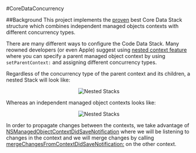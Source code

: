 #CoreDataConcurrency


##Background
This project implements the [proven](http://floriankugler.com/2013/04/29/concurrent-core-data-stack-performance-shootout/) best Core Data Stack structure which combines independent managed objects contexts with different concurrency types. 

There are many different ways to configure the Code Data Stack. Many reowned developers (or even Apple) suggest using [nested context feature](http://developer.apple.com/library/ios/releasenotes/DataManagement/RN-CoreData/index.html#//apple_ref/doc/uid/TP40010637-CH1-SW1) where you can specify a parent managed object context by using `setParentContext:` and assigning different concurrency types.

Regardless of the concurrency type of the parent context and its children, a nested Stack will look like:

<p align="center">
    <img src="/Users/manuelmarcosregalado/Documents/Resources/PersonalResources/PersonalProjects/CoreDataConcurrency/CoreDataConcurrency/ProjectResources/NestedStack.png" alt="Nested Stacks"/>
</p>

Whereas an independent managed object contexts looks like:


<p align="center">
    <img src="/Users/manuelmarcosregalado/Documents/Resources/PersonalResources/PersonalProjects/CoreDataConcurrency/CoreDataConcurrency/ProjectResources/IndependantStacks.png" alt="Nested Stacks"/>
</p>

In order to propagate changes between the contexts, we take advantage of [NSManagedObjectContextDidSaveNotification](https://developer.apple.com/library/mac/documentation/Cocoa/Reference/CoreDataFramework/Classes/NSManagedObjectContext_Class/index.html#//apple_ref/c/data/NSManagedObjectContextDidSaveNotification) where we will be listening to changes in the context and we will merge changes by calling [mergeChangesFromContextDidSaveNotification:](https://developer.apple.com/library/mac/documentation/Cocoa/Reference/CoreDataFramework/Classes/NSManagedObjectContext_Class/index.html#//apple_ref/occ/instm/NSManagedObjectContext/mergeChangesFromContextDidSaveNotification:) on the other context. 

